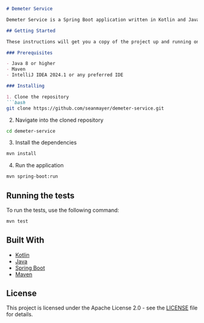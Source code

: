```markdown
# Demeter Service

Demeter Service is a Spring Boot application written in Kotlin and Java, built with Maven.

## Getting Started

These instructions will get you a copy of the project up and running on your local machine for development and testing purposes.

### Prerequisites

- Java 8 or higher
- Maven
- IntelliJ IDEA 2024.1 or any preferred IDE

### Installing

1. Clone the repository
```bash
git clone https://github.com/seanmayer/demeter-service.git
```
2. Navigate into the cloned repository
```bash
cd demeter-service
```
3. Install the dependencies
```bash
mvn install
```
4. Run the application
```bash
mvn spring-boot:run
```

## Running the tests

To run the tests, use the following command:

```bash
mvn test
```

## Built With

- [Kotlin](https://kotlinlang.org/)
- [Java](https://www.java.com/)
- [Spring Boot](https://spring.io/projects/spring-boot)
- [Maven](https://maven.apache.org/)

## License

This project is licensed under the Apache License 2.0 - see the [LICENSE](LICENSE) file for details.
